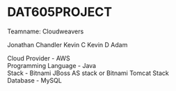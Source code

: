 # DAT605PROJECT

Teamname: Cloudweavers

Jonathan Chandler
Kevin C
Kevin D
Adam

Cloud Provider - AWS   
Programming Language - Java   
Stack - Bitnami JBoss AS stack or Bitnami Tomcat Stack  
Database - MySQL
